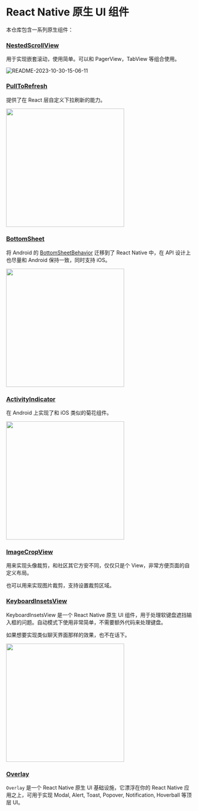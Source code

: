 # React Native 原生 UI 组件

本仓库包含一系列原生组件：

### [NestedScrollView](./packages/nested-scroll/README.md)

用于实现嵌套滚动，使用简单。可以和 PagerView，TabView 等组合使用。

![README-2023-10-30-15-06-11](https://todoit.oss-cn-shanghai.aliyuncs.com/assets/README-2023-10-30-15-06-11.png)

### [PullToRefresh](./packages/pull-to-refresh/README.md)

提供了在 React 层自定义下拉刷新的能力。

<img src="https://todoit.oss-cn-shanghai.aliyuncs.com/assets/troika-2023-04-27-14-37-09.gif" width="320">

### [BottomSheet](./packages/bottom-sheet/README.md)

将 Android 的 [BottomSheetBehavior](https://developer.android.com/reference/com/google/android/material/bottomsheet/BottomSheetBehavior) 迁移到了 React Native 中，在 API 设计上也尽量和 Android 保持一致，同时支持 iOS。

<img src="https://todoit.oss-cn-shanghai.aliyuncs.com/assets/troika-2023-04-27-14-48-40.gif" width="320">

### [ActivityIndicator](./packages/activity-indicator/README.md)

在 Android 上实现了和 iOS 类似的菊花组件。

<img src="https://todoit.oss-cn-shanghai.aliyuncs.com/assets/README-2023-05-26-16-46-28.png" width="320">

### [ImageCropView](./packages/image-crop/README.md)

用来实现头像裁剪，和社区其它方安不同，仅仅只是个 View，非常方便页面的自定义布局。

也可以用来实现图片裁剪，支持设置裁剪区域。

### [KeyboardInsetsView](./packages/keyboard-insets/README.md)

KeyboardInsetsView 是一个 React Native 原生 UI 组件，用于处理软键盘遮挡输入框的问题。自动模式下使用非常简单，不需要额外代码来处理键盘。

如果想要实现类似聊天界面那样的效果，也不在话下。

<img src="https://todoit.oss-cn-shanghai.aliyuncs.com/assets/README-2023-02-18-21-36-20.gif" width="320">

### [Overlay](./packages/overlay/README.md)

`Overlay` 是一个 React Native 原生 UI 基础设施，它漂浮在你的 React Native 应用之上，可用于实现 Modal, Alert, Toast, Popover, Notification, Hoverball 等顶层 UI。
